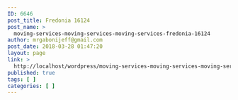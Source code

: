 ```yaml
---
ID: 6646
post_title: Fredonia 16124
post_name: >
  moving-services-moving-services-moving-services-fredonia-16124
author: mrgabonijeff@gmail.com
post_date: 2018-03-28 01:47:20
layout: page
link: >
  http://localhost/wordpress/moving-services-moving-services-moving-services-fredonia-16124/
published: true
tags: [ ]
categories: [ ]
---
```


